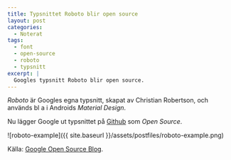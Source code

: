 ```yaml
---
title: Typsnittet Roboto blir open source
layout: post
categories:
  - Noterat
tags:
  - font
  - open-source
  - roboto
  - typsnitt
excerpt: |
  Googles typsnitt Roboto blir open source.
---
```

_Roboto_ är Googles egna typsnitt, skapat av Christian Robertson, och används bl a i Androids _Material Design_.

Nu lägger Google ut typsnittet på [Github][github] som _Open Source_.

![roboto-example]({{ site.baseurl }}/assets/postfiles/roboto-example.png)

Källa: [Google Open Source Blog][google-blog].

[google-blog]: http://google-opensource.blogspot.it/2015/05/roboto-googles-signature-font-is-now.html
[github]: https://github.com/google/roboto

